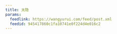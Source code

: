 ```yaml
---
title: 太隐
params:
  feedlink: https://wangyurui.com/feed/post.xml
  feedid: 945417860c1fa10741e0f224d4e016c2
---
```


